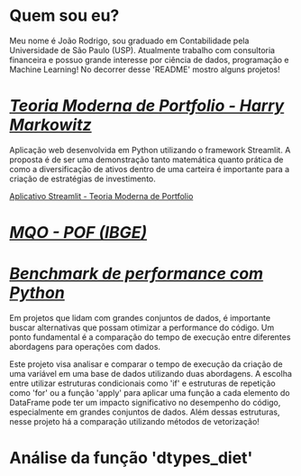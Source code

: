 # Quem sou eu?
Meu nome é João Rodrigo, sou graduado em Contabilidade pela Universidade de São Paulo (USP). Atualmente trabalho com consultoria financeira e possuo grande interesse por ciência de dados, programação e Machine Learning!
No decorrer desse 'README' mostro alguns projetos!

# [*Teoria Moderna de Portfolio - Harry Markowitz*](https://portfolio-markowitz.streamlit.app)
Aplicação web desenvolvida em Python utilizando o framework Streamlit. A proposta é de ser uma demonstração tanto matemática quanto prática de como a diversificação de ativos dentro de uma carteira é importante para a criação de estratégias de investimento.

<!-- <p align="center">
  <img src="https://github.com/Eduardoppereira/PBI_ORCAMENTO/blob/main/Captura%20de%20tela%202023-12-18%20160756.png" width=60%>
</p> -->

[Aplicativo Streamlit - Teoria Moderna de Portfolio](https://portfolio-markowitz.streamlit.app/)


# [*MQO - POF (IBGE)*](https://github.com/jrodrigotico/MQO-IBGE)


<!-- <p align="center">
  <img src="https://github.com/Eduardoppereira/PBI_ORCAMENTO/blob/main/Captura%20de%20tela%202023-12-18%20160756.png" width=60%>
</p> --> 



# [*Benchmark de performance com Python*](https://github.com/jrodrigotico/apply-for)
Em projetos que lidam com grandes conjuntos de dados, é importante buscar alternativas que possam otimizar a performance do código. Um ponto fundamental é a comparação do tempo de execução entre diferentes abordagens para operações com dados.

Este projeto visa analisar e comparar o tempo de execução da criação de uma variável em uma base de dados utilizando duas abordagens. A escolha entre utilizar estruturas condicionais como 'if' e estruturas de repetição como 'for' ou a função 'apply' para aplicar uma função a cada elemento do DataFrame pode ter um impacto significativo no desempenho do código, especialmente em grandes conjuntos de dados. Além dessas estruturas, nesse projeto há a comparação utilizando métodos de vetorização!

<!-- <p align="center">
  <img src="https://github.com/Eduardoppereira/PBI_ORCAMENTO/blob/main/Captura%20de%20tela%202023-12-18%20160756.png" width=60%>
</p> --> 


# Análise da função 'dtypes_diet'











